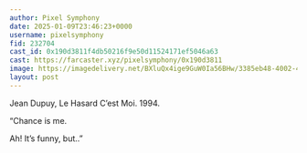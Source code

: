 ```yaml
---
author: Pixel Symphony
date: 2025-01-09T23:46:23+0000
username: pixelsymphony
fid: 232704
cast_id: 0x190d3811f4db50216f9e50d11524171ef5046a63
cast: https://farcaster.xyz/pixelsymphony/0x190d3811
image: https://imagedelivery.net/BXluQx4ige9GuW0Ia56BHw/3385eb48-4002-4f04-a54f-85b542d1a100/original
layout: post
---
```


Jean Dupuy, Le Hasard C’est Moi. 1994.

“Chance is me.

Ah! It’s funny, but..”

<img src='https://imagedelivery.net/BXluQx4ige9GuW0Ia56BHw/3385eb48-4002-4f04-a54f-85b542d1a100/original' alt='' referrerpolicy='no-referrer'/>
